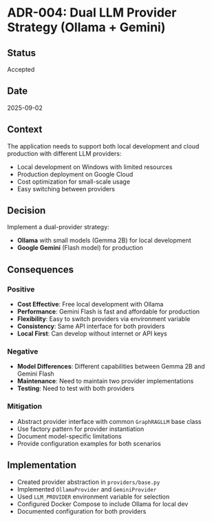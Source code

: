 # ADR-004: Dual LLM Provider Strategy (Ollama + Gemini)

## Status
Accepted

## Date
2025-09-02

## Context
The application needs to support both local development and cloud production with different LLM providers:
- Local development on Windows with limited resources
- Production deployment on Google Cloud
- Cost optimization for small-scale usage
- Easy switching between providers

## Decision
Implement a dual-provider strategy:
- **Ollama** with small models (Gemma 2B) for local development
- **Google Gemini** (Flash model) for production

## Consequences

### Positive
- **Cost Effective**: Free local development with Ollama
- **Performance**: Gemini Flash is fast and affordable for production
- **Flexibility**: Easy to switch providers via environment variable
- **Consistency**: Same API interface for both providers
- **Local First**: Can develop without internet or API keys

### Negative
- **Model Differences**: Different capabilities between Gemma 2B and Gemini Flash
- **Maintenance**: Need to maintain two provider implementations
- **Testing**: Need to test with both providers

### Mitigation
- Abstract provider interface with common `GraphRAGLLM` base class
- Use factory pattern for provider instantiation
- Document model-specific limitations
- Provide configuration examples for both scenarios

## Implementation
- Created provider abstraction in `providers/base.py`
- Implemented `OllamaProvider` and `GeminiProvider`
- Used `LLM_PROVIDER` environment variable for selection
- Configured Docker Compose to include Ollama for local dev
- Documented configuration for both providers
